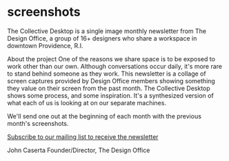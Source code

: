 # screenshots

The Collective Desktop is a single image monthly newsletter from The Design Office, a group of 16+ designers who share a workspace in downtown Providence, R.I.

About the project
One of the reasons we share space is to be exposed to work other than our own. Although conversations occur daily, it's more rare to stand behind someone as they work. This newsletter is a collage of screen captures provided by Design Office members showing something they value on their screen from the past month. The Collective Desktop shows some process, and some inspiration. It's a synthesized version of what each of us is looking at on our separate machines.

We'll send one out at the beginning of each month with the previous month's screenshots. 

[Subscribe to our mailing list to receive the newsletter](http://thedesignoffice.org/mailing-list)

John Caserta
Founder/Director, The Design Office
